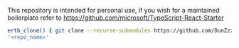 This repository is intended for personal use, if you wish for a maintained boilerplate refer to https://github.com/microsoft/TypeScript-React-Starter

```bash
ertb_clone() { git clone --recurse-submodules https://github.com/DunZzzz/electron_react_ts_boilerplate.git $1 && cd $1 && rm -rf .git && git init } && ertb_clone \
'<repo_name>'
```
